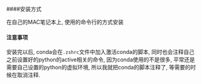 ####安装方式

在自己的MAC笔记本上, 使用的命令行的方式安装

#### 注意事项

安装完以后, conda会在`.zshrc`文件中加入激活conda的脚本, 同时也会注释自己之前设置好的python的active相关的命令, 因为conda使用的不是很多, 平常还是需要自己设置的python的虚拟环境, 所以我就把conda的脚本注释了, 等需要的时候在取消注释.
